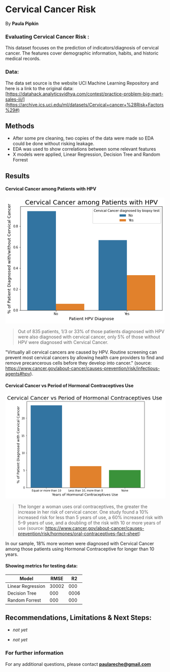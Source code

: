 
# Cervical Cancer Risk

By **Paula Pipkin** 

### Evaluating Cervical Cancer Risk :

This dataset focuses on the prediction of indicators/diagnosis of cervical cancer. 
The features cover demographic information, habits, and historic medical records.


### Data:

The data set source is the website UCI Machine Learning Repository and here is a link to the original data:
[https://datahack.analyticsvidhya.com/contest/practice-problem-big-mart-sales-iii/](https://archive.ics.uci.edu/ml/datasets/Cervical+cancer+%28Risk+Factors%29#)

## Methods

- After some pre cleaning, two copies of the data were made so EDA could be done without risking leakage.  
- EDA was used to show correlations between some relevant features
- X models were applied, Linear Regression, Decision Tree and Random Forrest


## Results



#### Cervical Cancer among Patients with HPV
![sample image](plot1.png)

> Out of 835 patients, 1/3 or 33% of those patients diagnosed with HPV were also diagnosed with cervical cancer, only 5% of those without HPV were diagnosed with Cervical Cancer.

"Virtually all cervical cancers are caused by HPV. Routine screening can prevent most cervical cancers by allowing health care providers to find and remove precancerous cells before they develop into cancer." (source: https://www.cancer.gov/about-cancer/causes-prevention/risk/infectious-agents#hpv).

#### Cervical Cancer vs Period of Hormonal Contraceptives Use

![sample image](plot2.png)

> The longer a woman uses oral contraceptives, the greater the increase in her risk of cervical cancer. One study found a 10% increased risk for less than 5 years of use, a 60% increased risk with 5–9 years of use, and a doubling of the risk with 10 or more years of use (source: https://www.cancer.gov/about-cancer/causes-prevention/risk/hormones/oral-contraceptives-fact-sheet)

In our sample, 18% more women were diagnosed with Cervical Cancer among those patients using Hormonal Contraceptive for longer than 10 years.

#### Showing metrics for testing data:

| Model         | RMSE                   | R2       |
| ------------- | -----------------------| -------- |
| Linear Regression | 30002	 | 000 |
| Decision Tree |000             | 0006  |
| Random Forrest|000	|000	



## Recommendations, Limitations & Next Steps:

- *not yet* 


- *not yet*  

### For further information


For any additional questions, please contact **paulareche@gmail.com**
